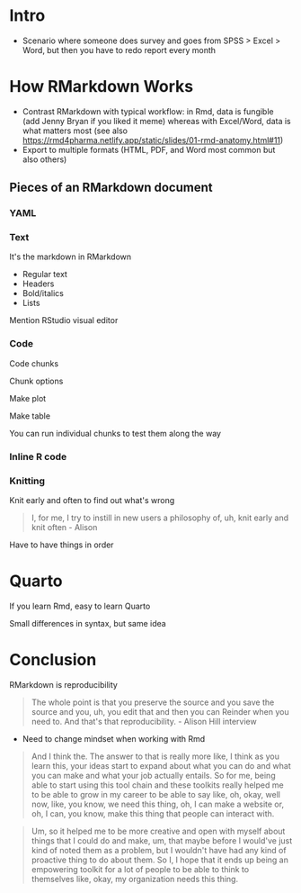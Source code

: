 # Intro

- Scenario where someone does survey and goes from SPSS > Excel > Word, but then you have to redo report every month

# How RMarkdown Works

- Contrast RMarkdown with typical workflow: in Rmd, data is fungible (add Jenny Bryan if you liked it meme) whereas with Excel/Word, data is what matters most (see also https://rmd4pharma.netlify.app/static/slides/01-rmd-anatomy.html#11)
- Export to multiple formats (HTML, PDF, and Word most common but also others)

## Pieces of an RMarkdown document

### YAML


### Text

It's the markdown in RMarkdown

- Regular text
- Headers
- Bold/italics
- Lists

Mention RStudio visual editor

### Code

Code chunks

Chunk options

Make plot

Make table

You can run individual chunks to test them along the way

### Inline R code

### Knitting

Knit early and often to find out what's wrong

> I, for me, I try to instill in new users a philosophy of, uh, knit early and knit often - Alison

Have to have things in order

# Quarto

If you learn Rmd, easy to learn Quarto

Small differences in syntax, but same idea

# Conclusion

RMarkdown is reproducibility

> The whole point is that you preserve the source and you save the source and you, uh, you edit that and then you can Reinder when you need to. And that's that reproducibility. - Alison Hill interview

- Need to change mindset when working with Rmd

> And I think the. The answer to that is really more like, I think as you learn this, your ideas start to expand about what you can do and what you can make and what your job actually entails. So for me, being able to start using this tool chain and these toolkits really helped me to be able to grow in my career to be able to say like, oh, okay, well now, like, you know, we need this thing, oh, I can make a website or, oh, I can, you know, make this thing that people can interact with.

> Um, so it helped me to be more creative and open with myself about things that I could do and make, um, that maybe before I would've just kind of noted them as a problem, but I wouldn't have had any kind of proactive thing to do about them. So I, I hope that it ends up being an empowering toolkit for a lot of people to be able to think to themselves like, okay, my organization needs this thing.


